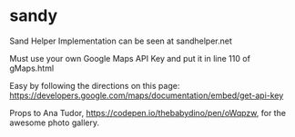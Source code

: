 # sandy
Sand Helper
Implementation can be seen at sandhelper.net

Must use your own Google Maps API Key and put it in line 110 of gMaps.html
<script async defer src="https://maps.googleapis.com/maps/api/js?key=YOUR_API_KEY_HERE&callback=initMap"> </script>
Easy by following the directions on this page: https://developers.google.com/maps/documentation/embed/get-api-key

Props to Ana Tudor, https://codepen.io/thebabydino/pen/oWqpzw, for the awesome photo gallery.       
